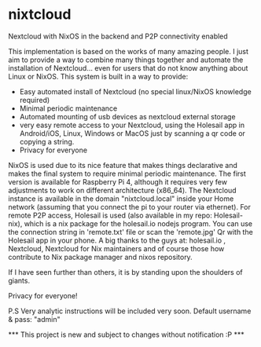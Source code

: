 # nixtcloud
Nextcloud with NixOS in the backend and P2P connectivity enabled

This implementation is based on the works of many amazing people. I just aim to provide a way to combine many things together and automate the installation of Nextcloud... even for users that do not know anything about Linux or NixOS. This system is built in a way to provide:

- Easy automated install of Nextcloud (no special linux/NixOS knowledge required)
- Minimal periodic maintenance
- Automated mounting of usb devices as nextcloud external storage
- very easy remote access to your Nextcloud, using the Holesail app in Android/iOS, Linux, Windows or MacOS just by scanning a qr code or copying a string.
- Privacy for everyone 

NixOS is used due to its nice feature that makes things declarative and makes the final system to require minimal periodic maintenance. The first version is available for Raspberry Pi 4, although it requires very few adjustments to work on different architecture (x86_64). The Nextcloud instance is available in the domain "nixtcloud.local" inside your Home network (assuming that you connect the pi to your router via ethernet). For remote P2P access, Holesail is used (also available in my repo: Holesail-nix), which is a nix package for the holesail.io nodejs program. You can use the connection string in 'remote.txt' file or scan the 'remote.jpg' Qr with the Holesail app in your phone. A big thanks to the guys at: holesail.io , Nextcloud, Nextcloud for Nix maintainers and of course those how contribute to Nix package manager and nixos repository. 

If I have seen further than others, it is by standing upon the shoulders of giants.

Privacy for everyone!

P.S Very analytic instructions will be included very soon. Default username & pass: "admin"


*** This project is new and subject to changes without notification :P ***
